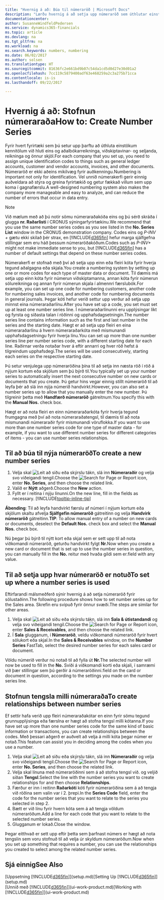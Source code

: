 ```yaml
---
title: "Hvernig á að: Búa til númeraröð | Microsoft Docs"
description: "Lærðu hvernig á að setja upp númeraröð sem úthlutar einstökum auðkenniskóðum til reikninga og skjala í Dynamics 365 for Financials."
documentationcenter: 
author: SusanneWindfeldPedersen
ms.service: dynamics365-financials
ms.topic: article
ms.devlang: na
ms.tgt_pltfrm: na
ms.workload: na
ms.search.keywords: numbers, numbering
ms.date: 06/02/2017
ms.author: solsen
ms.translationtype: HT
ms.sourcegitcommit: 81636fc2e661bd9b07c54da1cd5d0d27e30d01a2
ms.openlocfilehash: 7cc119c5879400adf63e468259a2c3a275b71cca
ms.contentlocale: is-is
ms.lasthandoff: 09/22/2017

---
```

# <a name="how-to-create-number-series"></a><span data-ttu-id="8f063-103">Hvernig á að: Stofnun númeraraða</span><span class="sxs-lookup"><span data-stu-id="8f063-103">How to: Create Number Series</span></span>
<span data-ttu-id="8f063-104">Fyrir hvert fyrirtæki sem þú setur upp þarftu að úthluta einstökum kennitölum við hluti eins og aðalbókarreikninga, viðskiptavinar- og seljanda, reikninga og önnur skjöl.</span><span class="sxs-lookup"><span data-stu-id="8f063-104">For each company that you set up, you need to assign unique identification codes to things such as general ledger accounts, customer and vendor accounts, invoices, and other documents.</span></span> <span data-ttu-id="8f063-105">Númeraröð er ekki aðeins mikilvæg fyrir auðkenningu.</span><span class="sxs-lookup"><span data-stu-id="8f063-105">Numbering is important not only for identification.</span></span> <span data-ttu-id="8f063-106">Vel unnið númerakerfi gerir einnig auðveldara að stýra og greina fyrirtækið og getur fækkað villum sem upp koma í gagnafærslu.</span><span class="sxs-lookup"><span data-stu-id="8f063-106">A well-designed numbering system also makes the company more manageable and easy to analyze, and can reduce the number of errors that occur in data entry.</span></span>

> [!NOTE]  
>   <span data-ttu-id="8f063-107">Við mælum með að þú notir sömu númeraraðakóða eins og þú sérð skráða í glugga **nr. Raðarlisti** í CRONUS sýningarfyrirtækinu.</span><span class="sxs-lookup"><span data-stu-id="8f063-107">We recommend that you use the same number series codes as you see listed in the **No. Series List** window in the CRONUS demonstration company.</span></span> <span data-ttu-id="8f063-108">Codes eins og *P-INV +* gætu ekki skilað þér strax, en [!INCLUDE[d365fin](includes/d365fin_md.md)] hefur marga sjálfgefna stillingar sem eru háð þessum númeraröðakóðum.</span><span class="sxs-lookup"><span data-stu-id="8f063-108">Codes such as *P-INV+* might not make immediate sense to you, but [!INCLUDE[d365fin](includes/d365fin_md.md)] has a number of default settings that depend on these number series codes.</span></span>

<span data-ttu-id="8f063-109">Númerakerfi er stofnað með því að setja upp einn eða fleiri kóta fyrir hverja tegund aðalgagna eða skjala.</span><span class="sxs-lookup"><span data-stu-id="8f063-109">You create a numbering system by setting up one or more codes for each type of master data or document.</span></span> <span data-ttu-id="8f063-110">Til dæmis má setja upp einn kóta fyrir númerun viðskiptamanna, annan kóta fyrir númerun sölureikninga og annan fyrir númerun skjala í almennri færslubók.</span><span class="sxs-lookup"><span data-stu-id="8f063-110">For example, you can set up one code for numbering customers, another code for numbering sales invoices, and another code for numbering documents in general journals.</span></span> <span data-ttu-id="8f063-111">Þegar kóti hefur verið settur upp verður að setja upp minnst eina númeraraðarlínu.</span><span class="sxs-lookup"><span data-stu-id="8f063-111">After you have set up a code, you set must set up at least one number series line.</span></span> <span data-ttu-id="8f063-112">Í númeraraðarlínunni eru upplýsingar líkt og fyrsta og síðasta talan í röðinni og upphafsdagsetningin.</span><span class="sxs-lookup"><span data-stu-id="8f063-112">The number series line contains information such as the first and last number in the series and the starting date.</span></span> <span data-ttu-id="8f063-113">Hægt er að setja upp fleiri en eina númeraraðarlínu á hvern númeraraðarkóta með mismunandi upphafsdagsetningu fyrir hverja línu.</span><span class="sxs-lookup"><span data-stu-id="8f063-113">You can set up more than one number series line per number series code, with a different starting date for each line.</span></span> <span data-ttu-id="8f063-114">Raðirnar verða notaðar hver á eftir annarri og hver röð hefst á tilgreindum upphafsdegi.</span><span class="sxs-lookup"><span data-stu-id="8f063-114">The series will be used consecutively, starting each series on the respective starting date.</span></span>

<span data-ttu-id="8f063-115">Þú setur venjulega upp númeraröðina þína til að setja inn næsta röð í röð á nýjum kortum eða skjölum sem þú býrð til.</span><span class="sxs-lookup"><span data-stu-id="8f063-115">You typically set up your number series to automatically insert the next consecutive number on new cards or documents that you create.</span></span> <span data-ttu-id="8f063-116">Þú getur hins vegar einnig stillt númeraröð til að leyfa þér að slá inn nýja númerið handvirkt.</span><span class="sxs-lookup"><span data-stu-id="8f063-116">However, you can also set a number series up to allow that you manually enter the new number.</span></span> <span data-ttu-id="8f063-117">Þú tilgreinir þetta með **Handfærð númeraröð** gátreitnum.</span><span class="sxs-lookup"><span data-stu-id="8f063-117">You specify this with the **Manual Nos.** check box.</span></span>

<span data-ttu-id="8f063-118">Hægt er að nota fleiri en einn númeraraðarkóta fyrir hverja tegund frumgagna með því að nota númeraraðatengsl, til dæmis til að nota mismunandi númeraraðir fyrir mismunandi vöruflokka.</span><span class="sxs-lookup"><span data-stu-id="8f063-118">If you want to use more than one number series code for one type of master data - for example, if you want to use different number series for different categories of items - you can use number series relationships.</span></span>

## <a name="to-create-a-new-number-series"></a><span data-ttu-id="8f063-119">Til að búa til nýja númeraröð</span><span class="sxs-lookup"><span data-stu-id="8f063-119">To create a new number series</span></span>
1. <span data-ttu-id="8f063-120">Velja skal ![Leit að síðu eða skýrslu](media/ui-search/search_small.png "Leit að síðu eða skýrslu táknið") tákn, slá inn **Númeraraðir** og velja svo viðeigandi tengil.</span><span class="sxs-lookup"><span data-stu-id="8f063-120">Choose the ![Search for Page or Report](media/ui-search/search_small.png "Search for Page or Report icon") icon, enter **No. Series**, and then choose the related link.</span></span>
2. <span data-ttu-id="8f063-121">Valið er **Nýtt** aðgerð.</span><span class="sxs-lookup"><span data-stu-id="8f063-121">Choose the **New** action.</span></span>
3. <span data-ttu-id="8f063-122">Fyllt er í reitina í nýju línunni.</span><span class="sxs-lookup"><span data-stu-id="8f063-122">On the new line, fill in the fields as necessary.</span></span> [!INCLUDE[tooltip-inline-tip](includes/tooltip-inline-tip_md.md)]

<span data-ttu-id="8f063-123">**Ábending**: Til að leyfa handvirkt færslu af númeri í nýjum kortum eða skjölum skaltu afvelja **Sjálfgefin númeraröð** gátreitinn og velja **Handvirk númeraröð** gátreitinn.</span><span class="sxs-lookup"><span data-stu-id="8f063-123">**TIP**: To allow manual entry of a number on new cards or documents, deselect the **Default Nos.** check box and select the **Manual Nos.** check box.</span></span>

<span data-ttu-id="8f063-124">Nú þegar þú býrð til nýtt kort eða skjal sem er sett upp til að nota viðkomandi númeraröð, geturðu handvirkt fylgt **Nr.**</span><span class="sxs-lookup"><span data-stu-id="8f063-124">Now when you create a new card or document that is set up to use the number series in question, you can manually fill in the **No.**</span></span> <span data-ttu-id="8f063-125">reitur með hvaða gildi sem er.</span><span class="sxs-lookup"><span data-stu-id="8f063-125">field with any value.</span></span>  

## <a name="to-set-up-where-a-number-series-is-used"></a><span data-ttu-id="8f063-126">Til að setja upp hvar númeraröð er notuð</span><span class="sxs-lookup"><span data-stu-id="8f063-126">To set up where a number series is used</span></span>
<span data-ttu-id="8f063-127">Eftirfarandi málsmeðferð sýnir hvernig á að setja númeraröð fyrir sölustaðinn.</span><span class="sxs-lookup"><span data-stu-id="8f063-127">The following procedure shows how to set number series up for the Sales area.</span></span> <span data-ttu-id="8f063-128">Skrefin eru svipuð fyrir önnur svæði.</span><span class="sxs-lookup"><span data-stu-id="8f063-128">The steps are similar for other areas.</span></span>
1. <span data-ttu-id="8f063-129">Velja skal ![Leit að síðu eða skýrslu](media/ui-search/search_small.png "Leit að síðu eða skýrslu táknið") tákn, slá inn **Sala & útistandandi** og velja svo viðeigandi tengil.</span><span class="sxs-lookup"><span data-stu-id="8f063-129">Choose the ![Search for Page or Report](media/ui-search/search_small.png "Search for Page or Report icon") icon, enter **Sales & Receivables**, and then choose the related link.</span></span>
2. <span data-ttu-id="8f063-130">Í **Sala** glugganum, í **Númeraröð**, veldu viðkomandi númeraröð fyrir hvert sölukort eða skjal.</span><span class="sxs-lookup"><span data-stu-id="8f063-130">In the **Sales & Receivables** window, on the **Number Series** FastTab, select the desired number series for each sales card or document.</span></span>

<span data-ttu-id="8f063-131">Völdu númerið verður nú notað til að fylla út **Nr.**</span><span class="sxs-lookup"><span data-stu-id="8f063-131">The selected number will now be used to fill in the **No.**</span></span> <span data-ttu-id="8f063-132">Sviði á viðkomandi korti eða skjali, í samræmi við þær stillingar sem þú gerðir á númeraröðinni.</span><span class="sxs-lookup"><span data-stu-id="8f063-132">field on the card or document in question, according to the settings you made on the number series line.</span></span>

## <a name="to-create-relationships-between-number-series"></a><span data-ttu-id="8f063-133">Stofnun tengsla milli númeraraða</span><span class="sxs-lookup"><span data-stu-id="8f063-133">To create relationships between number series</span></span>
<span data-ttu-id="8f063-134">Ef settir hafa verið upp fleiri númeraraðakótar en einn fyrir sömu tegund grunnupplýsinga eða færslna er hægt að stofna tengsl milli kótanna.</span><span class="sxs-lookup"><span data-stu-id="8f063-134">If you have set up more than one number series code for the same kind of basic information or transactions, you can create relationships between the codes.</span></span> <span data-ttu-id="8f063-135">Með þessari aðgerð er auðvelt að velja á milli kóta þegar númer er notað.</span><span class="sxs-lookup"><span data-stu-id="8f063-135">This feature can assist you in deciding among the codes when you use a number.</span></span>

1. <span data-ttu-id="8f063-136">Velja skal ![Leit að síðu eða skýrslu](media/ui-search/search_small.png "Leit að síðu eða skýrslu táknið") tákn, slá inn **Númeraraðir** og velja svo viðeigandi tengil.</span><span class="sxs-lookup"><span data-stu-id="8f063-136">Choose the ![Search for Page or Report](media/ui-search/search_small.png "Search for Page or Report icon") icon, enter **No. Series**, and then choose the related link.</span></span>
2. <span data-ttu-id="8f063-137">Velja skal línuna með númeraröðinni sem á að stofna tengsl við. og veljið síðan **Tengsl**.</span><span class="sxs-lookup"><span data-stu-id="8f063-137">Select the line with the number series you want to create relationships for and then choose **Relationships**.</span></span>
3. <span data-ttu-id="8f063-138">Færður er inn í reitinn **Raðarkóti** kóti fyrir númeraröðina sem á að tengja við röðina sem valin var í 2. þrepi.</span><span class="sxs-lookup"><span data-stu-id="8f063-138">In the **Series Code** field, enter the code for the number series that you want to relate to the series you selected in step 2.</span></span>
4. <span data-ttu-id="8f063-139">Bætt er við línu fyrir hvern kóta sem á að tengja völdum númeraröðum.</span><span class="sxs-lookup"><span data-stu-id="8f063-139">Add a line for each code that you want to relate to the selected number series.</span></span>
5. <span data-ttu-id="8f063-140">Glugganum er lokað.</span><span class="sxs-lookup"><span data-stu-id="8f063-140">Close the window.</span></span>

<span data-ttu-id="8f063-141">Þegar eitthvað er sett upp eftir þetta sem þarfnast númers er hægt að nota tengslin sem voru stofnuð til að velja úr skyldum númeraröðum.</span><span class="sxs-lookup"><span data-stu-id="8f063-141">Now when you set up something that requires a number, you can use the relationships you created to select among the related number series.</span></span>

## <a name="see-also"></a><span data-ttu-id="8f063-142">Sjá einnig</span><span class="sxs-lookup"><span data-stu-id="8f063-142">See Also</span></span>
<span data-ttu-id="8f063-143">[Uppsetning [!INCLUDE[d365fin](includes/d365fin_md.md)]](setup.md)</span><span class="sxs-lookup"><span data-stu-id="8f063-143">[Setting Up [!INCLUDE[d365fin](includes/d365fin_md.md)]](setup.md)</span></span>  
<span data-ttu-id="8f063-144">[Unnið með [!INCLUDE[d365fin](includes/d365fin_md.md)]](ui-work-product.md)</span><span class="sxs-lookup"><span data-stu-id="8f063-144">[Working with [!INCLUDE[d365fin](includes/d365fin_md.md)]](ui-work-product.md)</span></span>  

